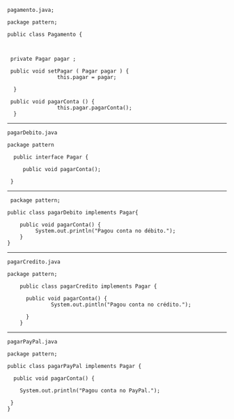     pagamento.java;

    package pattern;

    public class Pagamento {

     

     private Pagar pagar ;

     public void setPagar ( Pagar pagar ) {
                    this.pagar = pagar;

      }
      
     public void pagarConta () {
                    this.pagar.pagarConta();
      }

  <hr>

    pagarDebito.java
  
    package pattern

      public interface Pagar {

         public void pagarConta();

     } 
   <hr>      
      
     package pattern;

    public class pagarDebito implements Pagar{

        public void pagarConta() {
             System.out.println("Pagou conta no débito.");
        }
    }

   <hr>      
       
    pagarCredito.java

    package pattern;

        public class pagarCredito implements Pagar {

          public void pagarConta() {
                  System.out.pintln("Pagou conta no crédito.");

          }
        }
   <hr>      

    pagarPayPal.java

    package pattern;

    public class pagarPayPal implements Pagar {

      public void pagarConta() {

        System.out.println("Pagou conta no PayPal.");

     }
    }
